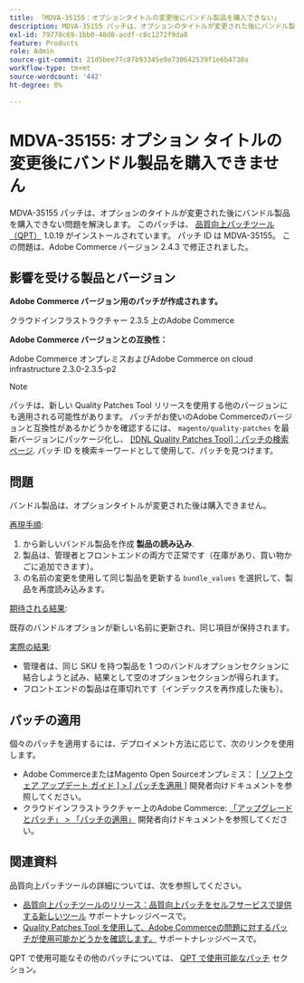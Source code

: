 ```yaml
---
title: 「MDVA-35155：オプションタイトルの変更後にバンドル製品を購入できない」
description: MDVA-35155 パッチは、オプションのタイトルが変更された後にバンドル製品を購入できない問題を解決します。 このパッチは、[Quality Patches Tool （QPT） ] （/help/announcements/adobe-commerce-announcements/magento-quality-patches-released-new-tool-to-self-serve-quality-patches.md） 1.0.19 がインストールされている場合に利用できます。 パッチ ID は MDVA-35155。 この問題は、Adobe Commerce バージョン 2.4.3 で修正されました。
exl-id: 79770c69-1bb0-48d8-acdf-c8c1272f9da8
feature: Products
role: Admin
source-git-commit: 21d5bee77c87b93345e9e730642539f1e6b4730a
workflow-type: tm+mt
source-wordcount: '442'
ht-degree: 0%

---
```


# MDVA-35155: オプション タイトルの変更後にバンドル製品を購入できません

MDVA-35155 パッチは、オプションのタイトルが変更された後にバンドル製品を購入できない問題を解決します。 このパッチは、 [品質向上パッチツール（QPT）](/help/announcements/adobe-commerce-announcements/magento-quality-patches-released-new-tool-to-self-serve-quality-patches.md) 1.0.19 がインストールされています。 パッチ ID は MDVA-35155。 この問題は、Adobe Commerce バージョン 2.4.3 で修正されました。

## 影響を受ける製品とバージョン

**Adobe Commerce バージョン用のパッチが作成されます。**

クラウドインフラストラクチャー 2.3.5 上のAdobe Commerce

**Adobe Commerce バージョンとの互換性：**

Adobe Commerce オンプレミスおよびAdobe Commerce on cloud infrastructure 2.3.0-2.3.5-p2

>[!NOTE]
>
>パッチは、新しい Quality Patches Tool リリースを使用する他のバージョンにも適用される可能性があります。 パッチがお使いのAdobe Commerceのバージョンと互換性があるかどうかを確認するには、 `magento/quality-patches` を最新バージョンにパッケージ化し、 [[!DNL Quality Patches Tool]：パッチの検索ページ](https://devdocs.magento.com/quality-patches/tool.html#patch-grid). パッチ ID を検索キーワードとして使用して、パッチを見つけます。

## 問題

バンドル製品は、オプションタイトルが変更された後は購入できません。

<u>再現手順</u>:

1. から新しいバンドル製品を作成 **製品の読み込み**.
1. 製品は、管理者とフロントエンドの両方で正常です（在庫があり、買い物かごに追加できます）。
1. の名前の変更を使用して同じ製品を更新する `bundle_values` を選択して、製品を再度読み込みます。

<u>期待される結果</u>:

既存のバンドルオプションが新しい名前に更新され、同じ項目が保持されます。

<u>実際の結果</u>:

* 管理者は、同じ SKU を持つ製品を 1 つのバンドルオプションセクションに結合しようと試み、結果として空のオプションセクションが得られます。
* フロントエンドの製品は在庫切れです（インデックスを再作成した後も）。

## パッチの適用

個々のパッチを適用するには、デプロイメント方法に応じて、次のリンクを使用します。

* Adobe CommerceまたはMagento Open Sourceオンプレミス： [[ ソフトウェア アップデート ガイド ] > [ パッチを適用 ]](https://devdocs.magento.com/guides/v2.4/comp-mgr/patching/mqp.html) 開発者向けドキュメントを参照してください。
* クラウドインフラストラクチャー上のAdobe Commerce: [「アップグレードとパッチ」 > 「パッチの適用」](https://devdocs.magento.com/cloud/project/project-patch.html) 開発者向けドキュメントを参照してください。

## 関連資料

品質向上パッチツールの詳細については、次を参照してください。

* [品質向上パッチツールのリリース：品質向上パッチをセルフサービスで提供する新しいツール](/help/announcements/adobe-commerce-announcements/magento-quality-patches-released-new-tool-to-self-serve-quality-patches.md) サポートナレッジベースで。
* [Quality Patches Tool を使用して、Adobe Commerceの問題に対するパッチが使用可能かどうかを確認します。](/help/support-tools/patches-available-in-qpt-tool/check-patch-for-magento-issue-with-magento-quality-patches.md) サポートナレッジベースで。

QPT で使用可能なその他のパッチについては、 [QPT で使用可能なパッチ](https://support.magento.com/hc/en-us/sections/360010506631-Patches-available-in-QPT-tool-) セクション。
